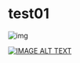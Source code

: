 # test01

![img](https://i.natgeofe.com/n/548467d8-c5f1-4551-9f58-6817a8d2c45e/NationalGeographic_2572187_square.jpg?w=204&h=204)

[![IMAGE ALT TEXT](https://i.ytimg.com/an_webp/m384NEQZwfA/mqdefault_6s.webp?du=3000&sqp=CICF7p0G&rs=AOn4CLCEbsbWmrniOCUAWoH9Tag6S3QcjA)](https://youtu.be/m384NEQZwfA)
